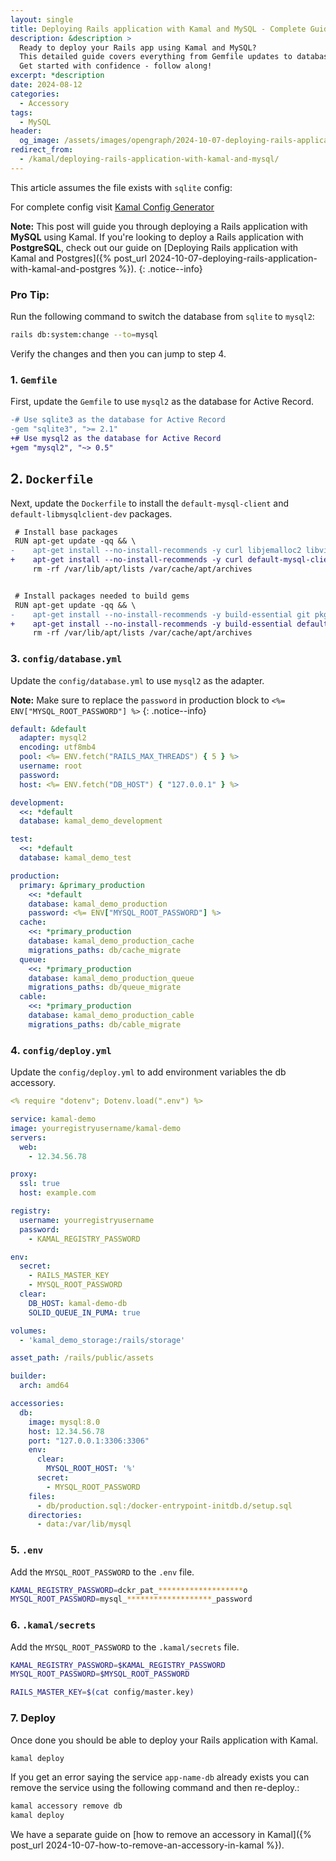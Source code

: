 ```yaml
---
layout: single
title: Deploying Rails application with Kamal and MySQL - Complete Guide.
description: &description >
  Ready to deploy your Rails app using Kamal and MySQL?
  This detailed guide covers everything from Gemfile updates to database configuration and deployment commands.
  Get started with confidence - follow along!
excerpt: *description
date: 2024-08-12
categories:
  - Accessory
tags:
  - MySQL
header:
  og_image: /assets/images/opengraph/2024-10-07-deploying-rails-application-with-kamal-and-mysql.png?v=2
redirect_from:
  - /kamal/deploying-rails-application-with-kamal-and-mysql/
---
```


This article assumes the file exists with `sqlite` config:

For complete config visit [Kamal Config Generator](https://dailydevtools.com/kamal_config)

**Note:** This post will guide you through deploying a Rails application with **MySQL** using Kamal. If you're looking to deploy a Rails application with **PostgreSQL**, check out our guide on [Deploying Rails application with Kamal and Postgres]({% post_url 2024-10-07-deploying-rails-application-with-kamal-and-postgres %}).
{: .notice--info}

### Pro Tip:

Run the following command to switch the database from `sqlite` to `mysql2`:

```bash
rails db:system:change --to=mysql
```

Verify the changes and then you can jump to step 4.

### 1. `Gemfile`

First, update the `Gemfile` to use `mysql2` as the database for Active Record.

```diff
-# Use sqlite3 as the database for Active Record
-gem "sqlite3", ">= 2.1"
+# Use mysql2 as the database for Active Record
+gem "mysql2", "~> 0.5"
```

## 2. `Dockerfile`

Next, update the `Dockerfile` to install the `default-mysql-client` and `default-libmysqlclient-dev` packages.

```diff
 # Install base packages
 RUN apt-get update -qq && \
-    apt-get install --no-install-recommends -y curl libjemalloc2 libvips sqlite3 && \
+    apt-get install --no-install-recommends -y curl default-mysql-client libjemalloc2 libvips && \
     rm -rf /var/lib/apt/lists /var/cache/apt/archives


 # Install packages needed to build gems
 RUN apt-get update -qq && \
-    apt-get install --no-install-recommends -y build-essential git pkg-config && \
+    apt-get install --no-install-recommends -y build-essential default-libmysqlclient-dev git pkg-config && \
     rm -rf /var/lib/apt/lists /var/cache/apt/archives
```

### 3. `config/database.yml`

Update the `config/database.yml` to use `mysql2` as the adapter.

**Note:** Make sure to replace the `password` in production block to `<%= ENV["MYSQL_ROOT_PASSWORD"] %>`
{: .notice--info}

```yml
default: &default
  adapter: mysql2
  encoding: utf8mb4
  pool: <%= ENV.fetch("RAILS_MAX_THREADS") { 5 } %>
  username: root
  password:
  host: <%= ENV.fetch("DB_HOST") { "127.0.0.1" } %>

development:
  <<: *default
  database: kamal_demo_development

test:
  <<: *default
  database: kamal_demo_test

production:
  primary: &primary_production
    <<: *default
    database: kamal_demo_production
    password: <%= ENV["MYSQL_ROOT_PASSWORD"] %>
  cache:
    <<: *primary_production
    database: kamal_demo_production_cache
    migrations_paths: db/cache_migrate
  queue:
    <<: *primary_production
    database: kamal_demo_production_queue
    migrations_paths: db/queue_migrate
  cable:
    <<: *primary_production
    database: kamal_demo_production_cable
    migrations_paths: db/cable_migrate
```

### 4. `config/deploy.yml`

Update the `config/deploy.yml` to add environment variables the db accessory.

```yml
<% require "dotenv"; Dotenv.load(".env") %>

service: kamal-demo
image: yourregistryusername/kamal-demo
servers:
  web:
    - 12.34.56.78

proxy:
  ssl: true
  host: example.com

registry:
  username: yourregistryusername
  password:
    - KAMAL_REGISTRY_PASSWORD

env:
  secret:
    - RAILS_MASTER_KEY
    - MYSQL_ROOT_PASSWORD
  clear:
    DB_HOST: kamal-demo-db
    SOLID_QUEUE_IN_PUMA: true

volumes:
  - 'kamal_demo_storage:/rails/storage'

asset_path: /rails/public/assets

builder:
  arch: amd64

accessories:
  db:
    image: mysql:8.0
    host: 12.34.56.78
    port: "127.0.0.1:3306:3306"
    env:
      clear:
        MYSQL_ROOT_HOST: '%'
      secret:
        - MYSQL_ROOT_PASSWORD
    files:
      - db/production.sql:/docker-entrypoint-initdb.d/setup.sql
    directories:
      - data:/var/lib/mysql
```

### 5. `.env`

Add the `MYSQL_ROOT_PASSWORD` to the `.env` file.

```sh
KAMAL_REGISTRY_PASSWORD=dckr_pat_*******************o
MYSQL_ROOT_PASSWORD=mysql_*******************_password
```

### 6. `.kamal/secrets`

Add the `MYSQL_ROOT_PASSWORD` to the `.kamal/secrets` file.

```sh
KAMAL_REGISTRY_PASSWORD=$KAMAL_REGISTRY_PASSWORD
MYSQL_ROOT_PASSWORD=$MYSQL_ROOT_PASSWORD

RAILS_MASTER_KEY=$(cat config/master.key)
```

### 7. Deploy

Once done you should be able to deploy your Rails application with Kamal.

```bash
kamal deploy
```

If you get an error saying the service `app-name-db` already exists you can remove the service using the following command and then re-deploy.:

```bash
kamal accessory remove db
kamal deploy
```

We have a separate guide on [how to remove an accessory in Kamal]({% post_url 2024-10-07-how-to-remove-an-accessory-in-kamal %}).

